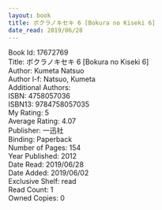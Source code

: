```yaml
---
layout: book
title: ボクラノキセキ 6 [Bokura no Kiseki 6]
date_read: 2019/06/28
---
```


Book Id: 17672769<br />
Title: ボクラノキセキ 6 [Bokura no Kiseki 6]<br />
Author: Kumeta Natsuo<br />
Author l-f: Natsuo, Kumeta<br />
Additional Authors: <br />
ISBN: 4758057036<br />
ISBN13: 9784758057035<br />
My Rating: 5<br />
Average Rating: 4.07<br />
Publisher: 一迅社<br />
Binding: Paperback<br />
Number of Pages: 154<br />
Year Published: 2012<br />
Date Read: 2019/06/28<br />
Date Added: 2019/06/02<br />
Exclusive Shelf: read<br />
Read Count: 1<br />
Owned Copies: 0<br />

